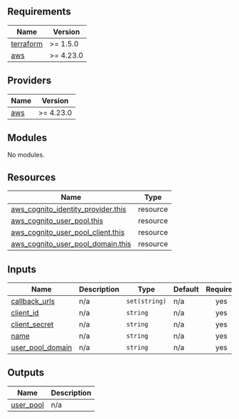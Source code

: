 <!-- BEGIN_TF_DOCS -->
## Requirements

| Name | Version |
|------|---------|
| <a name="requirement_terraform"></a> [terraform](#requirement\_terraform) | >= 1.5.0 |
| <a name="requirement_aws"></a> [aws](#requirement\_aws) | >= 4.23.0 |

## Providers

| Name | Version |
|------|---------|
| <a name="provider_aws"></a> [aws](#provider\_aws) | >= 4.23.0 |

## Modules

No modules.

## Resources

| Name | Type |
|------|------|
| [aws_cognito_identity_provider.this](https://registry.terraform.io/providers/hashicorp/aws/latest/docs/resources/cognito_identity_provider) | resource |
| [aws_cognito_user_pool.this](https://registry.terraform.io/providers/hashicorp/aws/latest/docs/resources/cognito_user_pool) | resource |
| [aws_cognito_user_pool_client.this](https://registry.terraform.io/providers/hashicorp/aws/latest/docs/resources/cognito_user_pool_client) | resource |
| [aws_cognito_user_pool_domain.this](https://registry.terraform.io/providers/hashicorp/aws/latest/docs/resources/cognito_user_pool_domain) | resource |

## Inputs

| Name | Description | Type | Default | Required |
|------|-------------|------|---------|:--------:|
| <a name="input_callback_urls"></a> [callback\_urls](#input\_callback\_urls) | n/a | `set(string)` | n/a | yes |
| <a name="input_client_id"></a> [client\_id](#input\_client\_id) | n/a | `string` | n/a | yes |
| <a name="input_client_secret"></a> [client\_secret](#input\_client\_secret) | n/a | `string` | n/a | yes |
| <a name="input_name"></a> [name](#input\_name) | n/a | `string` | n/a | yes |
| <a name="input_user_pool_domain"></a> [user\_pool\_domain](#input\_user\_pool\_domain) | n/a | `string` | n/a | yes |

## Outputs

| Name | Description |
|------|-------------|
| <a name="output_user_pool"></a> [user\_pool](#output\_user\_pool) | n/a |
<!-- END_TF_DOCS -->
